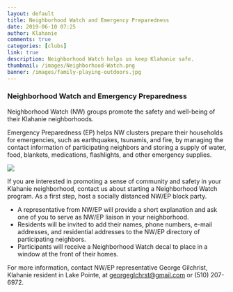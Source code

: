 ```yaml
---
layout: default
title: Neighborhood Watch and Emergency Preparedness
date: 2019-06-10 07:25
author: Klahanie
comments: true
categories: [clubs]
link: true
description: Neighborhood Watch helps us keep Klahanie safe. 
thumbnail: /images/Neighborhood-Watch.png
banner: /images/family-playing-outdoors.jpg
---
```

### Neighborhood Watch and Emergency Preparedness 

Neighborhood Watch (NW) groups promote the safety and well-being of their Klahanie neighborhoods. 

Emergency Preparedness (EP) helps NW clusters prepare their households for emergencies, such as earthquakes, tsunamis, and fire, by managing the contact information of participating neighbors and storing a supply of water, food, blankets, medications, flashlights, and other emergency supplies. 

<img src="{{site.url}}/images/Neighborhood-Watch.png" class="float-right w-20">

If you are interested in promoting a sense of community and safety in your Klahanie neighborhood, contact us about starting a Neighborhood Watch program. As a first step, host a socially distanced NW/EP block party. 
* A representative from NW/EP will provide a short explanation and ask one of you to serve as NW/EP liaison in your neighborhood.
* Residents will be invited to add their names, phone numbers, e-mail addresses, and residential addresses to the NW/EP directory of participating neighbors.
* Participants will receive a Neighborhood Watch decal to place in a window at the front of their homes.

For more information, contact NW/EP representative George Gilchrist, Klahanie resident in Lake Pointe, at <a href="mailto:georgeglchrst@gmail.com">georgeglchrst@gmail.com</a> or (510) 207-6972.
